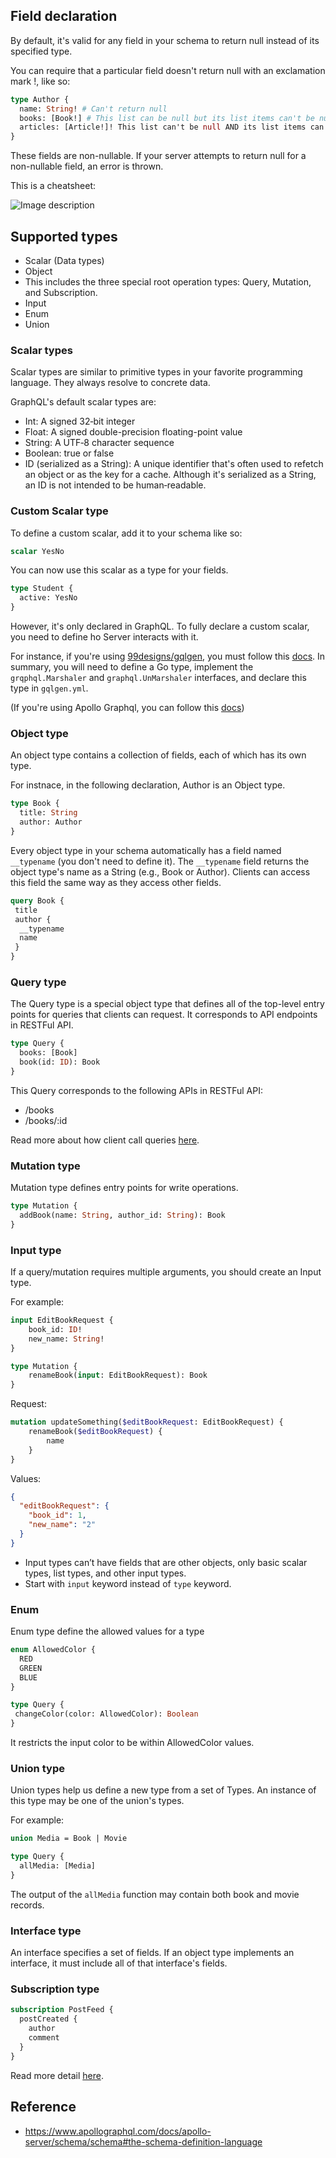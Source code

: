 ## Field declaration
By default, it's valid for any field in your schema to return null instead of its specified type.

You can require that a particular field doesn't return null with an exclamation mark !, like so:

```graphql
type Author {
  name: String! # Can't return null
  books: [Book!] # This list can be null but its list items can't be null
  articles: [Article!]! This list can't be null AND its list items can't be null
}
```

These fields are non-nullable. If your server attempts to return null for a non-nullable field, an error is thrown.

This is a cheatsheet:

![Image description](https://dev-to-uploads.s3.amazonaws.com/uploads/articles/qw92dttpwht7he248glp.png)

## Supported types
- Scalar (Data types)
- Object
- This includes the three special root operation types: Query, Mutation, and Subscription.
- Input
- Enum
- Union

### Scalar types
Scalar types are similar to primitive types in your favorite programming language. They always resolve to concrete data.

GraphQL's default scalar types are:

- Int: A signed 32‐bit integer
- Float: A signed double-precision floating-point value
- String: A UTF‐8 character sequence
- Boolean: true or false
- ID (serialized as a String): A unique identifier that's often used to refetch an object or as the key for a cache. Although it's serialized as a String, an ID is not intended to be human‐readable.


### Custom Scalar type
To define a custom scalar, add it to your schema like so:

```graphql
scalar YesNo
```

You can now use this scalar as a type for your fields.

```graphql
type Student {
  active: YesNo
}
```

However, it's only declared in GraphQL. To fully declare a custom scalar, you need to define ho Server interacts with it.

For instance, if you're using [99designs/gqlgen](https://github.com/99designs/gqlgen), you must follow this [docs](https://gqlgen.com/reference/scalars/#custom-scalars-with-user-defined-types). In summary, you will need to define a Go type, implement the `grqphql.Marshaler` and `graphql.UnMarshaler` interfaces, and declare this type in `gqlgen.yml`.

(If you're using Apollo Graphql, you can follow this [docs](https://www.apollographql.com/docs/apollo-server/schema/custom-scalars#example-the-date-scalar))

### Object type
An object type contains a collection of fields, each of which has its own type.

For instnace, in the following declaration, Author is an Object type.

```graphql
type Book {
  title: String
  author: Author
}
```

Every object type in your schema automatically has a field named `__typename` (you don't need to define it).
The `__typename` field returns the object type's name as a String (e.g., Book or Author). Clients can access this field the same way as they access other fields.

```graphql
query Book {
 title
 author {
  __typename
  name
 }
}
```

### Query type
The Query type is a special object type that defines all of the top-level entry points for queries that clients can request. It corresponds to API endpoints in RESTFul API.

```graphql
type Query {
  books: [Book]
  book(id: ID): Book
}
```

This Query corresponds to the following APIs in RESTFul API:
- /books
- /books/:id

Read more about how client call queries [here](https://dev.to/jacktt/graphql-fundamental-236k#variable).

### Mutation type

Mutation type defines entry points for write operations.

```graphql
type Mutation {
  addBook(name: String, author_id: String): Book
}
```

### Input type
If a query/mutation requires multiple arguments, you should create an Input type.

For example:
```graphql
input EditBookRequest {
    book_id: ID!
    new_name: String!
}

type Mutation {
    renameBook(input: EditBookRequest): Book
}
```

Request:
```graphql
mutation updateSomething($editBookRequest: EditBookRequest) {
    renameBook($editBookRequest) {
        name
    }   
}
```

Values:

```json
{
  "editBookRequest": {
    "book_id": 1,
    "new_name": "2"
  }
}
```

- Input types can’t have fields that are other objects, only basic scalar types, list types, and other input types.
- Start with `input` keyword instead of `type` keyword.

### Enum

Enum type define the allowed values for a type

```graphql
enum AllowedColor {
  RED
  GREEN
  BLUE
}
```

```graphql
type Query {
 changeColor(color: AllowedColor): Boolean
}
```

It restricts the input color to be within AllowedColor values.

### Union type
Union types help us define a new type from a set of Types. An instance of this type may be one of the union's types.

For example:

```graphql
union Media = Book | Movie

type Query {
  allMedia: [Media]
}
```

The output of the `allMedia` function may contain both book and movie records.

### Interface type
An interface specifies a set of fields. If an object type implements an interface, it must include all of that interface's fields.



### Subscription type
```graphql
subscription PostFeed {
  postCreated {
    author
    comment
  }
}
```

Read more detail [here](https://www.apollographql.com/docs/apollo-server/data/subscriptions).


## Reference
- https://www.apollographql.com/docs/apollo-server/schema/schema#the-schema-definition-language